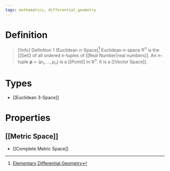 ```yaml
---
tags: mathematics, differential_geometry
---
```


# Definition

> [!info] Definition 1 (Euclidean $n$-Space)[^1]
> Euclidean $n$-space $\mathbb{R}^n$ is the [[Set]] of all ordered $n$-tuples of [[Real Number|real numbers]]. An $n$-tuple $\mathbf{p} = (p_1, \dots, p_n)$ is a [[Point]] in $\mathbb{R}^n$.
> It is a [[Vector Space]].

# Types
- [[Euclidean 3-Space]]

# Properties
## [[Metric Space]]
- [[Complete Metric Space]]

[^1]: [Elementary Differential Geometry](zotero://open-pdf/library/items/F6CCEWIU?page=18)